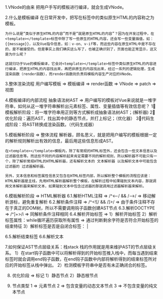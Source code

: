 1.VNode的由来
	把用户手写的模板进行编译，就会生成VNode。

2.什么是模板编译
	在日常开发中，把写在<template></template>标签中的类似原生HTML的内容称之为模板。

	为什么说是“类似于原生HTML的内容”而不是“就是原生HTML的内容”？因为在开发过程中，在<template></template>标签中除了写一些原生的HTML内容，还会写一些变量插值，如：{{message}}，以及Vue指令信息，如：v-on、v-if等，而这些内容在原生HTML中是不存在的，是不被接受的。但是事实上我们确实这么写了，也被正确识别了，页面也能正常显示，这又是为什么呢？

	这就归功于Vue的模板编译，它会对<template></template>标签中类似原生HTML的内容进行编译，把原生HTML的内容找出来，再把非原生的内容找出来，经过一系列的逻辑处理，生成渲染函数（render函数），而render函数则负责将模板内容生产对应的VNode。

3.整体渲染流程
	用户编写模板 => 模板编译 => render函数 => VNode => patch => 视图

4.模板编译的内部流程
	抽象语法树AST => 用户编写的模板对Vue来说就是一堆字符串，如何从这一堆字符串解析出元素标签、属性、变量插值等有效信息呢？
	1⃣️模板解析阶段：将一堆字符串用正则等方式解析成抽象语法树AST；(解析器)
	2⃣️优化阶段：遍历AST，找出其中的静态节点，并打上标记；（优化器）
	3⃣️代码生成阶段：将AST转换成渲染函数。（代码生成器）

5.模板解析阶段 => 整体流程
	解析器，顾名思义，就是把用户编写的模板根据一定的解析规则解析出有效的信息，最后用这些信息形成AST。

	在<template></template>模板内，除了有常规的HTML标签外，还会包含一些文本信息以及过滤器信息等。而这些不同的内容解析起来肯定需要不同的解析规则，所以解析器不可能只有一个，除了解析常规HTML的HTML解析器，还有解析文本的 文本解析器 以及解析文本中可能包含过滤器的 过滤器解析器。

	另外，文本信息和标签属性信息又包含在HTML标签内部，所以解析整个模板的流程应该是：HTML解析器是主线，先用HTML解析器解析整个模板，在解析过程中如果碰到文本内容，那就调用文本解析器来解析文本，如果碰到文本中包含过滤器的那就调用过滤器解析器来解析。

6.模板解析阶段 => HTML解析器
	6.1.解析HTML注释 => /^<--/ && /-->/ => 移动解析游标，避免重复解析
	6.2.解析条件注释 => /^<!\[/ && /]>/ => 由于条件注释不存在于真正的DOM树，所以不需要调用钩子函数创建AST节点
	6.3.解析DOCTYPE => /^<!DOCTYPE [^>]+>/i => 同解析条件注释相同
	6.4.解析开始标签 => 
		1）解析开始标签
		2）解析标签属性：while循环遍历获取所有属性 => 通过判断剩余字符是否符合开始标签的结束特征
		3）解析标签是否是自闭合标签：<img src="" /> | <div></div>
	6.5.解析结束标签
	6.6.解析文本

7.如何保证AST节点层级关系：栈stack
	栈的作用就是用来维护AST的节点层级关系。
		1）在start钩子函数中可以将解析得到的开始标签推入栈中，而每当遇到结束标签时就会调用end钩子函数，在end钩子函数中内部将解析得到的结束标签所对应的开始标签从栈中弹出。
		2）检测模板字符串中是否有未正确闭合的标签。

8. 优化阶段 => 标记
	1）静态节点
	2）静态根节点

9. 节点类型
	1 => 元素节点
	2 => 包含变量的动态文本节点
	3 => 不包含变量的纯文本节点
